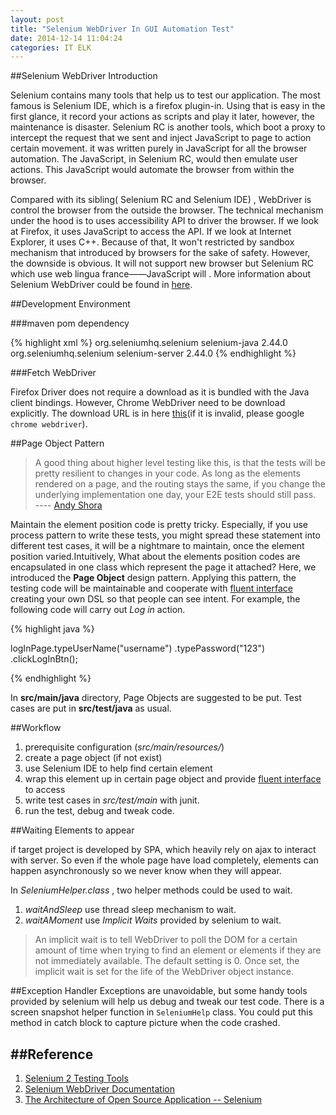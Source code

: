 ```yaml
---
layout: post
title: "Selenium WebDriver In GUI Automation Test"
date: 2014-12-14 11:04:24
categories: IT ELK
---
```


##Selenium WebDriver Introduction

Selenium contains many tools that help us to test our application. The most famous is Selenium IDE, which is a firefox plugin-in. Using that is easy in the first glance, it record your actions as scripts and play it later, however, the maintenance is disaster. Selenium RC is another tools, which  boot a proxy to intercept the request that we sent and inject JavaScript to page to action certain movement. it was written purely in JavaScript for all the browser automation. The JavaScript, in Selenium RC, would then emulate user actions. This JavaScript would automate the browser from within the browser.

Compared with its sibling( Selenium RC and Selenium IDE) , WebDriver is control the browser from the outside the browser. The technical mechanism under the hood is to  uses accessibility API to driver the browser. If we look at Firefox, it uses JavaScript to access the API. If we look at Internet Explorer, it uses C++. Because of that, It won't restricted by sandbox mechanism that introduced by browsers for the sake of safety. However, the downside  is obvious. It will not support new browser but Selenium RC which use web lingua france——JavaScript will . More information about Selenium WebDriver could be found in [here](http://docs.seleniumhq.org/projects/webdriver/).

##Development Environment

###maven pom dependency

{% highlight xml %}
<dependency>
	<groupId>org.seleniumhq.selenium</groupId>
	<artifactId>selenium-java</artifactId>
	<version>2.44.0</version>
</dependency>
<dependency>
	<groupId>org.seleniumhq.selenium</groupId>
	<artifactId>selenium-server</artifactId>
	<version>2.44.0</version>
</dependency>
{% endhighlight %}

###Fetch WebDriver

Firefox Driver does not require a download as it is bundled with the Java client bindings. However, Chrome WebDriver need to be download explicitly. The download URL is in here [this](https://sites.google.com/a/chromium.org/chromedriver/downloads)(if it is invalid, please google `chrome webdriver`).

##Page Object Pattern

> A good thing about higher level testing like this, is that the tests will be pretty resilient to changes in your code. As long as the elements rendered on a page, and the routing stays the same, if you change the underlying implementation one day, your E2E tests should still pass.        
> ---- [Andy Shora](http://andyshora.com/unit-testing-best-practices-angularjs.html)

Maintain the element position code is pretty tricky. Especially, if you use process pattern to write these tests, you might spread these statement into different test cases, it will be a nightmare to maintain, once the element position varied.Intuitively, What about the elements position codes are encapsulated in one class which represent the page it attached? Here, we introduced the **Page Object** design pattern.  Applying this pattern, the testing code will be maintainable and cooperate with  [fluent interface](http://en.wikipedia.org/wiki/Fluent_interface) creating your own DSL so that people can see intent. For example, the following code will carry out *Log in* action.

{% highlight java %}

logInPage.typeUserName("username")
	 .typePassword("123")
	 .clickLogInBtn();

{% endhighlight %}

In **src/main/java** directory,  Page Objects are suggested to be put. Test cases are put in **src/test/java** as usual.

##Workflow

 1. prerequisite configuration (*src/main/resources/*)
 2. create a page object (if not exist)
 3. use Selenium IDE to help find certain element  
 4. wrap this element up in certain page object and provide [fluent interface](http://en.wikipedia.org/wiki/Fluent_interface) to access 
 5. write test cases in *src/test/main* with junit.
 6. run the test, debug and tweak code.

##Waiting Elements to appear

if target project is developed by SPA, which heavily rely on ajax to interact with server. So even if the whole page have load completely, elements can happen asynchronously so we never know when they will appear.

 In *SeleniumHelper.class* , two helper methods could be used to wait.
  
  1. *waitAndSleep* use thread sleep mechanism to wait. 
  2. *waitAMoment* use *Implicit Waits* provided by selenium to wait. 

>An implicit wait is to tell WebDriver to poll the DOM for a certain amount of time when trying to find an element or elements if they are not immediately available. The default setting is 0. Once set, the implicit wait is set for the life of the WebDriver object instance.

##Exception Handler
Exceptions are unavoidable, but some handy tools provided by selenium will help us debug and tweak our test code. There is a screen snapshot helper function in `SeleniumHelp` class. You could put this method in catch block to capture picture when the code crashed. 

##Reference
----------------------------------------
1. [Selenium 2 Testing Tools](https://www.packtpub.com/web-development/selenium-2-testing-tools-beginner%E2%80%99s-guide)
2. [Selenium WebDriver Documentation](http://docs.seleniumhq.org/projects/webdriver/)
3. [The Architecture of Open Source Application -- Selenium](http://www.aosabook.org/en/selenium.html)